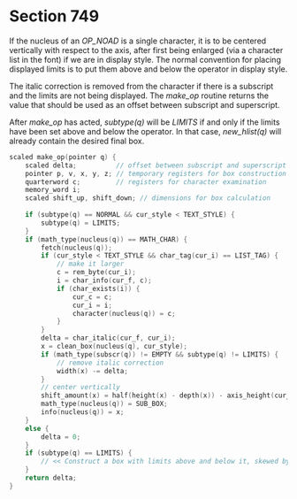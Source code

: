 # Section 749

If the nucleus of an *OP_NOAD* is a single character, it is to be centered vertically with respect to the axis, after first being enlarged (via a character list in the font) if we are in display style.
The normal convention for placing displayed limits is to put them above and below the operator in display style.

The italic correction is removed from the character if there is a subscript and the limits are not being displayed.
The *make_op* routine returns the value that should be used as an offset between subscript and superscript.

After *make_op* has acted, *subtype(q)* will be *LIMITS* if and only if the limits have been set above and below the operator.
In that case, *new_hlist(q)* will already contain the desired final box.

```c << Declare math construction procedures >>+=
scaled make_op(pointer q) {
    scaled delta;          // offset between subscript and superscript
    pointer p, v, x, y, z; // temporary registers for box construction
    quarterword c;         // registers for character examination
    memory_word i;               
    scaled shift_up, shift_down; // dimensions for box calculation
    
    if (subtype(q) == NORMAL && cur_style < TEXT_STYLE) {
        subtype(q) = LIMITS;
    }
    if (math_type(nucleus(q)) == MATH_CHAR) {
        fetch(nucleus(q));
        if (cur_style < TEXT_STYLE && char_tag(cur_i) == LIST_TAG) {
            // make it larger
            c = rem_byte(cur_i);
            i = char_info(cur_f, c);
            if (char_exists(i)) {
                cur_c = c;
                cur_i = i;
                character(nucleus(q)) = c;
            }
        }
        delta = char_italic(cur_f, cur_i);
        x = clean_box(nucleus(q), cur_style);
        if (math_type(subscr(q)) != EMPTY && subtype(q) != LIMITS) {
            // remove italic correction
            width(x) -= delta;
        }
        // center vertically
        shift_amount(x) = half(height(x) - depth(x)) - axis_height(cur_size);
        math_type(nucleus(q)) = SUB_BOX;
        info(nucleus(q)) = x;
    }
    else {
        delta = 0;
    }
    if (subtype(q) == LIMITS) {
        // << Construct a box with limits above and below it, skewed by |delta| >>
    }
    return delta;
}
```

